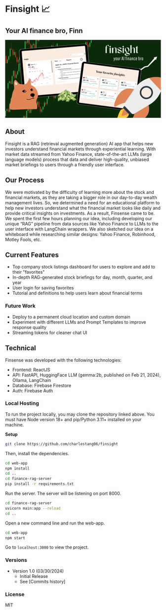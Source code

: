 # Finsight 📈
## Your AI finance bro, Finn

<img src="https://github.com/charlestang06/finsight/blob/main/finsightBanner.png?raw=true" />

## About

Finsight is a RAG (retrieval augmented generation) AI app that helps new investors understand financial markets through experiential learning. With market data streamed from Yahoo Finance, state-of-the-art LLMs (large language models) process that data and deliver high-quality, unbiased market briefings to users through a friendly user interface. 

## Our Process 

We were motivated by the difficulty of learning more about the stock and financial markets, as they are taking a bigger role in our day-to-day wealth management lives. So, we determined a need for an educational platform to help new investors understand what the financial market looks like daily and provide critical insights on investments. As a result, Finsense came to be. We spent the first few hours planning our idea, including developing our unique “RAG” pipeline from data sources like Yahoo Finance to LLMs to the user interface with LangChain wrappers. We also sketched our idea on a whiteboard while researching similar designs: Yahoo Finance, Robinhood, Motley Fools, etc.

## Current Features

- Top company stock listings dashboard for users to explore and add to their "favorites"
- In-depth RAG-generated stock briefings for day, month, quarter, and year
- User login for saving favorites
- Tutorial and definitions to help users learn about financial terms

### Future Work

- Deploy to a permanent cloud location and custom domain
- Experiment with different LLMs and Prompt Templates to improve response quality
- Streaming tokens for cleaner chat UI

## Technical

Finsense was developed with the following technologies:
- Frontend: ReactJS
- API: FastAPI, HuggingFace LLM (gemma:2b, published on Feb 21, 2024), Ollama, LangChain
- Database: Firebase Firestore
- Auth: Firebase Auth

### Local Hosting

To run the project locally, you may clone the repository linked above. You must have Node version 18+ and pip/Python 3.11+ installed on your machine.

**Setup**
```bash
git clone https://github.com/charlestang06/finsight
```

Then, install the dependencies.

```bash
cd web-app
npm install
cd ..
cd finance-rag-server
pip install -r requirements.txt
```

Run the server. The server will be listening on port 8000.

```bash
cd finance-rag-server
uvicorn main:app --reload
cd ..
```

Open a new command line and run the web-app.

```bash
cd web-app
npm start
```

Go to `localhost:3000` to view the project.


### Versions
* Version 1.0 (03/30/2024)
    * Initial Release
    * See [Commits history]

### License
MIT
